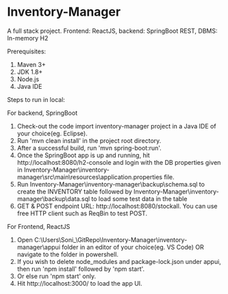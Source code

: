 # Inventory-Manager
A full stack project. Frontend: ReactJS, backend: SpringBoot REST, DBMS: In-memory H2

Prerequisites:
1) Maven 3+
2) JDK 1.8+
3) Node.js
4) Java IDE

Steps to run in local:

For backend, SpringBoot
1) Check-out the code import inventory-manager project in a Java IDE of your choice(eg. Eclipse).
2) Run 'mvn clean install' in the project root directory.
3) After a successful build, run 'mvn spring-boot:run'.
4) Once the SpringBoot app is up and running, hit http://localhost:8080/h2-console and login with the DB properties given in Inventory-Manager\inventory-manager\src\main\resources\application.properties file.
5) Run Inventory-Manager\inventory-manager\backup\schema.sql to create the INVENTORY table followed by Inventory-Manager\inventory-manager\backup\data.sql to load some test data in the table
6) GET & POST endpoint URL: http://localhost:8080/stockall. You can use free HTTP client such as ReqBin to test POST.

For Frontend, ReactJS
1) Open C:\Users\Soni_\GitRepo\Inventory-Manager\inventory-manager\appui folder in an editor of your choice(eg. VS Code) OR navigate to the folder in powershell.
2) If you wish to delete node_modules and package-lock.json under appui, then run 'npm install' followed by 'npm start'.
3) Or else run 'npm start' only.
4) Hit http://localhost:3000/ to load the app UI.
